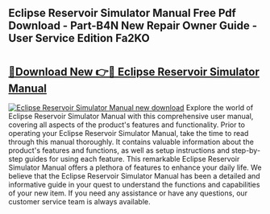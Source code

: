 ## Eclipse Reservoir Simulator Manual Free Pdf Download - Part-B4N New Repair Owner Guide - User Service Edition Fa2KO

# <h2><a href="http://bc45908.oget.top/?id=Eclipse+Reservoir+Simulator+Manual">🔗Download New 👉🔴 Eclipse Reservoir Simulator Manual</a></h2>

[![Eclipse Reservoir Simulator Manual new download](https://i.imgur.com/5g1atiW.png)](http://bc45908.oget.top/?id=Eclipse+Reservoir+Simulator+Manual)
Explore the world of Eclipse Reservoir Simulator Manual with this comprehensive user manual, covering all aspects of the product's features and functionality. Prior to operating your Eclipse Reservoir Simulator Manual, take the time to read through this manual thoroughly. It contains valuable information about the product's features and functions, as well as setup instructions and step-by-step guides for using each feature. This remarkable Eclipse Reservoir Simulator Manual offers a plethora of features to enhance your daily life. We believe that the Eclipse Reservoir Simulator Manual has been a detailed and informative guide in your quest to understand the functions and capabilities of your new item. If you need any assistance or have any questions, our customer service team is always available.
